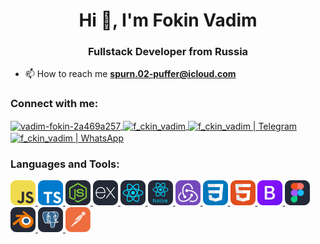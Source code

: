 <script src="https://cdnjs.cloudflare.com/ajax/libs/bodymovin/5.10.1/lottie.min.js" integrity="sha512-H6aKTjvYAazW0iNuGj1f2dZvSWlt1HGZGEDsXRPETo2IB4H6v36Vl2qiZNlCRxOp0kT7iBf+7USNPavNscZGAw==" crossorigin="anonymous" referrerpolicy="no-referrer"></script>
<h1 align="center">Hi 👋, I'm Fokin Vadim</h1>
<h3 align="center">Fullstack Developer from Russia</h3>

- 📫 How to reach me **spurn.02-puffer@icloud.com**

<h3 align="left">Connect with me:</h3>
<p align="left">
<a href="https://linkedin.com/in/vadim-fokin-2a469a257" target="blank">
  <img align="center" src="https://raw.githubusercontent.com/rahuldkjain/github-profile-readme-generator/master/src/images/icons/Social/linked-in-alt.svg" alt="vadim-fokin-2a469a257" height="30" width="40" />
</a>
<a href="https://instagram.com/f_ckin_vadim" target="blank">
  <img align="center" src="https://raw.githubusercontent.com/rahuldkjain/github-profile-readme-generator/master/src/images/icons/Social/instagram.svg" alt="f_ckin_vadim" height="30" width="40" />
</a>
<a href="https://t.me/f_ckin_vadim" rel="nofollow">
  <img align="center" alt="f_ckin_vadim | Telegram" height="40" width="40" src="https://img.icons8.com/color/512/telegram-app.png">
</a>
<a href="https://wa.link/hm0q2x" rel="nofollow">
  <img align="center" alt="f_ckin_vadim | WhatsApp" height="40" width="40" src="https://img.icons8.com/color/512/whatsapp--v2.png">
</a>
</p>
<!-- <div style="display:flex; align-items:center">
  <a id="telegram-animation" href="https://t.me/f_ckin_vadim" style="width: 50px; height: 50px">
    <script>
      const telegram = bodymovin.loadAnimation({
        container: document.getElementById('telegram-animation'),
        path: 'icons/social/telegram.json',
        renderer: 'svg',
        loop: true,
        autoplay: true,
      });
    </script>
  </a>
  <a id="whatsapp-animation" href="https://wa.link/hm0q2x" style="width: 50px; height: 50px">
    <script>
      const watsapp = bodymovin.loadAnimation({
        container: document.getElementById('whatsapp-animation'),
        path: 'icons/social/whatsapp.json',
        renderer: 'svg',
        loop: true,
        autoplay: true,
      });
    </script>
  </a>
  <a id="linkedin-animation" href="https://linkedin.com/in/vadim-fokin-2a469a257" style="width: 50px; height: 50px">
    <script>
      const linkedin = bodymovin.loadAnimation({
        container: document.getElementById('linkedin-animation'),
        path: 'icons/social/linkedin.json',
        renderer: 'svg',
        loop: true,
        autoplay: true,
      });
    </script>
  </a>
  <a id="instagram-animation" href="https://instagram.com/f_ckin_vadim" style="width: 60px; height: 60px;">
    <script>
      const instagram = bodymovin.loadAnimation({
        container: document.getElementById('instagram-animation'),
        path: 'icons/social/instagram.json',
        renderer: 'svg',
        loop: true,
        autoplay: true,
      });
    </script>
  </a>
</div> -->

</p>

<h3 align="left">Languages and Tools:</h3>
<p align="left"> 
  <a href="https://developer.mozilla.org/en-US/docs/Web/JavaScript" target="_blank" rel="noreferrer"> 
    <img src="icons/langs-and-tools/JavaScript.svg" alt="javascript" width="40" height="40"/> </a> 
  <a href="https://www.typescriptlang.org/" target="_blank" rel="noreferrer"> 
    <img src="icons/langs-and-tools/TypeScript.svg" alt="typescript" width="40" height="40"/> </a>
  <a href="https://nodejs.org" target="_blank" rel="noreferrer"> 
    <img src="icons/langs-and-tools/NodeJS.svg" alt="nodejs" width="40" height="40"/> </a>
  <a href="https://expressjs.com" target="_blank" rel="noreferrer"> 
    <img src="icons/langs-and-tools/ExpressJS.svg" alt="express" width="40" height="40"/> </a>
  <a href="https://reactjs.org/" target="_blank" rel="noreferrer"> 
    <img src="icons/langs-and-tools/React.svg" alt="react" width="40" height="40"/> </a> 
  <a href="https://reactnative.dev/" target="_blank" rel="noreferrer"> 
    <img src="icons/langs-and-tools/React-Native.svg" alt="reactnative" width="40" height="40"/> </a> 
  <a href="https://redux.js.org" target="_blank" rel="noreferrer"> 
    <img src="icons/langs-and-tools/Redux.svg" alt="redux" width="40" height="40"/> </a>
  <a href="https://www.w3schools.com/css/" target="_blank" rel="noreferrer"> 
    <img src="icons/langs-and-tools/CSS.svg" alt="css3" width="40" height="40"/>      </a> 
  <a href="https://www.w3.org/html/" target="_blank" rel="noreferrer"> 
    <img src="icons/langs-and-tools/HTML.svg" alt="html5" width="40" height="40"/> </a>
  <a href="https://getbootstrap.com" target="_blank" rel="noreferrer"> 
    <img src="icons/langs-and-tools/Bootstrap.svg" alt="bootstrap" width="40" height="40"/> </a> 
  <a href="https://www.figma.com/" target="_blank" rel="noreferrer"> 
    <img src="icons/langs-and-tools/Figma.svg" alt="figma" width="40" height="40"/> </a> 
  <a href="https://www.blender.org/" target="_blank" rel="noreferrer"> 
    <img src="icons/langs-and-tools/Blender.svg" alt="blender" width="40" height="40"/> </a> 
  <a href="https://www.postgresql.org" target="_blank" rel="noreferrer"> 
    <img src="icons/langs-and-tools/PostgreSQL.svg" alt="postgresql" width="40" height="40"/> </a> 
  <a href="https://postman.com" target="_blank" rel="noreferrer"> 
    <img src="icons/langs-and-tools/Postman.svg" alt="postman" width="40" height="40"/> </a>  
   </p>
